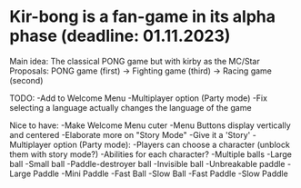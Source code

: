 # Kir-bong is a fan-game in its alpha phase (deadline: 01.11.2023)
Main idea: The classical PONG game but with kirby as the MC/Star
Proposals: PONG game (first) -> Fighting game (third) -> Racing game (second)

TODO:
-Add to Welcome Menu
  -Multiplayer option (Party mode)
  -Fix selecting a language actually changes the language of the game

Nice to have:
-Make Welcome Menu cuter
  -Menu Buttons display vertically and centered
-Elaborate more on "Story Mode"
  -Give it a 'Story'
-Multiplayer option (Party mode):
  -Players can choose a character (unblock them with story mode?)
-Abilities for each character?
  -Multiple balls
  -Large ball
  -Small ball
  -Paddle-destroyer ball
  -Invisible ball
  -Unbreakable paddle
  -Large Paddle
  -Mini Paddle
  -Fast Ball
  -Slow Ball
  -Fast Paddle
  -Slow Paddle

